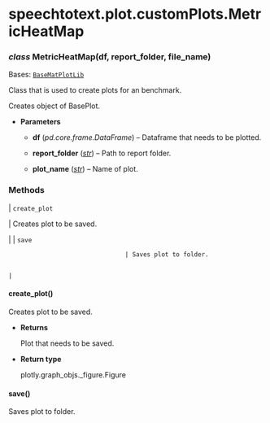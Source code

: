 # speechtotext.plot.customPlots.MetricHeatMap


### _class_ MetricHeatMap(df, report_folder, file_name)
Bases: [`BaseMatPlotLib`](speechtotext.plot.plotting.BaseMatPlotLib.md#speechtotext.plot.plotting.BaseMatPlotLib)

Class that is used to create plots for an benchmark.

Creates object of BasePlot.


* **Parameters**

    
    * **df** (*pd.core.frame.DataFrame*) – Dataframe that needs to be plotted.


    * **report_folder** ([*str*](https://docs.python.org/3/library/stdtypes.html#str)) – Path to report folder.


    * **plot_name** ([*str*](https://docs.python.org/3/library/stdtypes.html#str)) – Name of plot.


### Methods

| `create_plot`

 | Creates plot to be saved.

 |
| `save`

                                    | Saves plot to folder.

                                                                          |

#### create_plot()
Creates plot to be saved.


* **Returns**

    Plot that needs to be saved.



* **Return type**

    plotly.graph_objs._figure.Figure



#### save()
Saves plot to folder.
